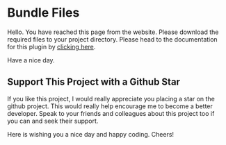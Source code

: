 # Bundle Files
Hello. You have reached this page from the website. Please download the required files to your project directory. Please head to the documentation for this plugin by <a href="https://github.com/sricharankrishnan/click-image-play-youtube-video/blob/master/README.md">clicking here</a>.

Have a nice day.

##  Support This Project with a Github Star
If you like this project, I would really appreciate you placing a star on the github project. This would really help encourage me to become a better developer.
Speak to your friends and colleagues about this project too if you can and seek their support.

Here is wishing you a nice day and happy coding. Cheers!
